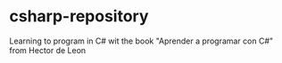 # csharp-repository

Learning to program in C# wit the book "Aprender a programar con C#" from Hector de Leon

<!--
// console apps
// conectarse base de datos, ficheros y apis

// modelo vista controlador
// webapi y api controllers, routing, viewmodels, mvvm
// centrate en mvc

// html, css y js
// dom y validar forms
// react js

// dependency injection
// principios solid
// testing
// loggin

// sql server
// entity framework
// LINQ
--> 
